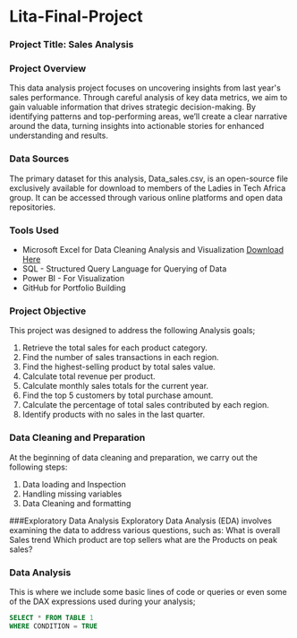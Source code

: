 # Lita-Final-Project
### Project Title: Sales Analysis
### Project Overview
This data analysis project focuses on uncovering insights from last year's sales performance. Through careful analysis of key data metrics, we aim to gain valuable information that drives strategic decision-making. By identifying patterns and top-performing areas, we’ll create a clear narrative around the data, turning insights into actionable stories for enhanced understanding and results.

### Data Sources
The primary dataset for this analysis, Data_sales.csv, is an open-source file exclusively available for download to members of the Ladies in Tech Africa group. It can be accessed through various online platforms and open data repositories.

### Tools Used
- Microsoft Excel  for Data Cleaning Analysis and Visualization [Download Here](https://canvas.instructure.com/courses/10186984/files/folder/Capstone%20Project)
- SQL - Structured Query Language for Querying of Data
- Power BI - For Visualization
- GitHub for Portfolio Building

### Project Objective
This project was designed to address the following Analysis goals;
1. Retrieve the total sales for each product category.
2. Find the number of sales transactions in each region.
3. Find the highest-selling product by total sales value.
4. Calculate total revenue per product.
5. Calculate monthly sales totals for the current year.
6. Find the top 5 customers by total purchase amount.
7. Calculate the percentage of total sales contributed by each region.
8. Identify products with no sales in the last quarter.









### Data Cleaning and Preparation
At the beginning of data cleaning and preparation, we carry out the following steps:
1. Data loading and Inspection
2. Handling missing variables
3. Data Cleaning and formatting

###Exploratory Data Analysis
Exploratory Data Analysis (EDA) involves examining the data to address various questions, such as:
What is overall Sales trend
Which product are top sellers
what are the Products on peak sales?

### Data Analysis
This is where we include some basic lines of code or queries or even some of the DAX expressions used during your analysis;

```SQL 
SELECT * FROM TABLE 1
WHERE CONDITION = TRUE
```








